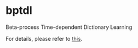 bptdl
=====

Beta-process Time-dependent Dictionary Learning

For details, please refer to [this](http://www.ee.columbia.edu/~dliang/files/E6886_sparse.pdf).
